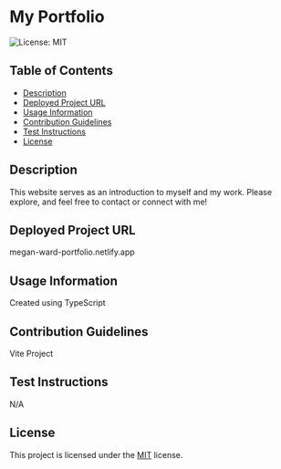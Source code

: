 # My Portfolio

![License: MIT](https://img.shields.io/badge/License-MIT-blue.svg)

## Table of Contents
- [Description](#description)
- [Deployed Project URL](#deployed-project-url)
- [Usage Information](#usage-information)
- [Contribution Guidelines](#contribution-guidelines)
- [Test Instructions](#test-instructions)
- [License](#license)

## Description
This website serves as an introduction to myself and my work. Please explore, and feel free to contact or connect with me!

## Deployed Project URL
megan-ward-portfolio.netlify.app

## Usage Information
Created using TypeScript

## Contribution Guidelines
Vite Project

## Test Instructions
N/A


## License

This project is licensed under the [MIT](https://opensource.org/licenses/MIT) license.


